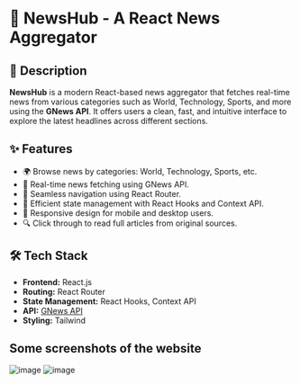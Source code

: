 # 📰 NewsHub - A React News Aggregator

## 📄 Description

**NewsHub** is a modern React-based news aggregator that fetches real-time news from various categories such as World, Technology, Sports, and more using the **GNews API**. It offers users a clean, fast, and intuitive interface to explore the latest headlines across different sections.

## ✨ Features

- 🌍 Browse news by categories: World, Technology, Sports, etc.
- 🔄 Real-time news fetching using GNews API.
- 🔗 Seamless navigation using React Router.
- 🧠 Efficient state management with React Hooks and Context API.
- 📱 Responsive design for mobile and desktop users.
- 🔍 Click through to read full articles from original sources.

## 🛠 Tech Stack

- **Frontend:** React.js
- **Routing:** React Router
- **State Management:** React Hooks, Context API
- **API:** [GNews API](https://gnews.io/)
- **Styling:** Tailwind

## Some screenshots of the website

![image](https://github.com/user-attachments/assets/b8a911a6-159c-456b-91eb-e3239f64ad32)
![image](https://github.com/user-attachments/assets/56de8eb2-913a-4a1b-856f-430a8c589b7f)
